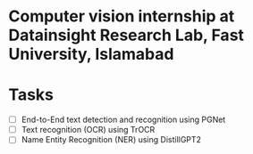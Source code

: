 # Computer vision internship at Datainsight Research Lab, Fast University, Islamabad

# Tasks
- [ ] End-to-End text detection and recognition using PGNet
- [ ] Text recognition (OCR) using TrOCR
- [ ] Name Entity Recognition (NER) using DistillGPT2
